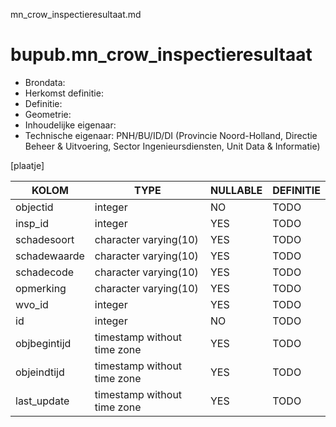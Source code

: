 mn_crow_inspectieresultaat.md

# bupub.mn_crow_inspectieresultaat


* Brondata: 
* Herkomst definitie: 
* Definitie: 
* Geometrie: 
* Inhoudelijke eigenaar: 
* Technische eigenaar: PNH/BU/ID/DI (Provincie Noord-Holland, Directie Beheer & Uitvoering, Sector Ingenieursdiensten, Unit Data & Informatie)

[plaatje]


|KOLOM                            |TYPE                       |NULLABLE|DEFINITIE|
|------                           |----                       |-----   |-----    |
|objectid                         |integer                    |NO      |TODO|
|insp_id                          |integer                    |YES     |TODO|
|schadesoort                      |character varying(10)      |YES     |TODO|
|schadewaarde                     |character varying(10)      |YES     |TODO|
|schadecode                       |character varying(10)      |YES     |TODO|
|opmerking                        |character varying(10)      |YES     |TODO|
|wvo_id                           |integer                    |YES     |TODO|
|id                               |integer                    |NO      |TODO|
|objbegintijd                     |timestamp without time zone|YES     |TODO|
|objeindtijd                      |timestamp without time zone|YES     |TODO|
|last_update                      |timestamp without time zone|YES     |TODO|
